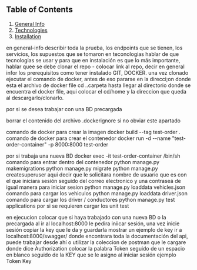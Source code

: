 ## Table of Contents
1. [General Info](#general-info)
2. [Technologies](#technologies)
3. [Installation](#installation)

en general-info describir toda la prueba, los endpoints que se tienen, los servicios, los supuestos que se tomaron
en teconologias hablar de que tecnologias se usar y para que
en instalación es que lo más importante, hablar quee se debe clonar el repo - colocar link al repo,
decir en general infor los prerequisitos como tener instalado GIT, DOCKER.
una vez clonado ejecutar el comando de docker, antes de eso pararse en la direcci;on donde esta el archivo de docker file
cd ..carpeta hasta llegar al directorio donde se encuentra el docker file, aqui colocar el cd/home y la direccion que queda al descargarlo/clonarlo.

por si se desea trabajar con una BD precargada

borrar el contenido del archivo .dockerignore  si no obviar este apartado


comando de docker para crear la imagen docker build --tag test-order .
comando de docker para crear el contenedor docker run -d  --name "test-order-container" -p 8000:8000 test-order


por si trabaja una nueva BD 
docker exec -it test-order-container /bin/sh comando para entrar dentro del contenedor
python manage.py makemigrations
python manage.py migrate
python manage.py createsuperuser aqui decir que le solicitara nombre de usuario que es con el que iniciara sesión
seguido del correo electronico y una contraseá de igual manera para iniciar sesion
python manage.py loaddata vehicles.json comando para cargar los vehiculos
python manage.py loaddata driver.json comando para cargar los driver / conductores
python manage.py test applications por si se requieren cargar los unit test


en ejecucion colocar que si haya trabajado con una nueva BD o la precargada
al ir al localhost:8000
le pedira iniicar sesión, una vez inicie sesión copiar la key que le da y guardarla
mostrar un ejemplo de key 
ir a localhost:8000/swagger/  donde encontrara toda la documentación del api, puede trabajar desde ahí o utilizar la coleccion de postman que le cargare 
donde dice Authorization colocar la palabra Token seguido de un espacio en blanco seguido de la KEY que se le asigno al iniciar sesión
ejemplo Token Key